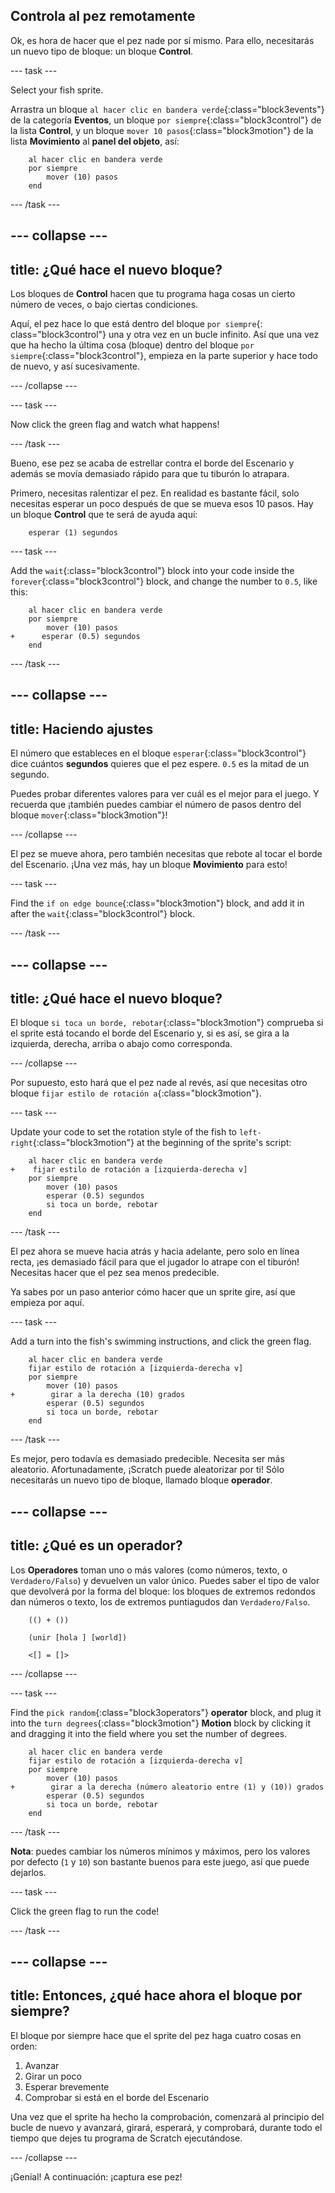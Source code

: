 ## Controla al pez remotamente

Ok, es hora de hacer que el pez nade por sí mismo. Para ello, necesitarás un nuevo tipo de bloque: un bloque **Control**.

\--- task \---

Select your fish sprite.

Arrastra un bloque `al hacer clic en bandera verde`{:class="block3events"} de la categoría **Eventos**, un bloque `por siempre`{:class="block3control"} de la lista **Control**, y un bloque `mover 10 pasos`{:class="block3motion"} de la lista **Movimiento** al **panel del objeto**, así:

```blocks3
    al hacer clic en bandera verde
    por siempre
        mover (10) pasos
    end
```

\--- /task \---

## \--- collapse \---

## title: ¿Qué hace el nuevo bloque?

Los bloques de **Control** hacen que tu programa haga cosas un cierto número de veces, o bajo ciertas condiciones.

Aquí, el pez hace lo que está dentro del bloque `por siempre`{: class="block3control"} una y otra vez en un bucle infinito. Así que una vez que ha hecho la última cosa (bloque) dentro del bloque `por siempre`{:class="block3control"}, empieza en la parte superior y hace todo de nuevo, y así sucesivamente.

\--- /collapse \---

\--- task \---

Now click the green flag and watch what happens!

\--- /task \---

Bueno, ese pez se acaba de estrellar contra el borde del Escenario y además se movía demasiado rápido para que tu tiburón lo atrapara.

Primero, necesitas ralentizar el pez. En realidad es bastante fácil, solo necesitas esperar un poco después de que se mueva esos 10 pasos. Hay un bloque **Control** que te será de ayuda aquí:

```blocks3
    esperar (1) segundos
```

\--- task \---

Add the `wait`{:class="block3control"} block into your code inside the `forever`{:class="block3control"} block, and change the number to `0.5`, like this:

```blocks3
    al hacer clic en bandera verde
    por siempre
        mover (10) pasos
+      esperar (0.5) segundos
    end
```

\--- /task \---

## \--- collapse \---

## title: Haciendo ajustes

El número que estableces en el bloque `esperar`{:class="block3control"} dice cuántos **segundos** quieres que el pez espere. `0.5` es la mitad de un segundo.

Puedes probar diferentes valores para ver cuál es el mejor para el juego. Y recuerda que ¡también puedes cambiar el número de pasos dentro del bloque `mover`{:class="block3motion"}!

\--- /collapse \---

El pez se mueve ahora, pero también necesitas que rebote al tocar el borde del Escenario. ¡Una vez más, hay un bloque **Movimiento** para esto!

\--- task \---

Find the `if on edge bounce`{:class="block3motion"} block, and add it in after the `wait`{:class="block3control"} block.

\--- /task \---

## \--- collapse \---

## title: ¿Qué hace el nuevo bloque?

El bloque `si toca un borde, rebotar`{:class="block3motion"} comprueba si el sprite está tocando el borde del Escenario y, si es así, se gira a la izquierda, derecha, arriba o abajo como corresponda.

\--- /collapse \---

Por supuesto, esto hará que el pez nade al revés, así que necesitas otro bloque `fijar estilo de rotación a`{:class="block3motion"}.

\--- task \---

Update your code to set the rotation style of the fish to `left-right`{:class="block3motion"} at the beginning of the sprite's script:

```blocks3
    al hacer clic en bandera verde
+    fijar estilo de rotación a [izquierda-derecha v]
    por siempre
        mover (10) pasos
        esperar (0.5) segundos
        si toca un borde, rebotar
    end
```

\--- /task \---

El pez ahora se mueve hacia atrás y hacia adelante, pero solo en línea recta, ¡es demasiado fácil para que el jugador lo atrape con el tiburón! Necesitas hacer que el pez sea menos predecible.

Ya sabes por un paso anterior cómo hacer que un sprite gire, así que empieza por aquí.

\--- task \---

Add a turn into the fish's swimming instructions, and click the green flag.

```blocks3
    al hacer clic en bandera verde
    fijar estilo de rotación a [izquierda-derecha v]
    por siempre
        mover (10) pasos
+        girar a la derecha (10) grados
        esperar (0.5) segundos
        si toca un borde, rebotar
    end
```

\--- /task \---

Es mejor, pero todavía es demasiado predecible. Necesita ser más aleatorio. Afortunadamente, ¡Scratch puede aleatorizar por ti! Sólo necesitarás un nuevo tipo de bloque, llamado bloque **operador**.

## \--- collapse \---

## title: ¿Qué es un operador?

Los **Operadores** toman uno o más valores (como números, texto, o `Verdadero/Falso`) y devuelven un valor único. Puedes saber el tipo de valor que devolverá por la forma del bloque: los bloques de extremos redondos dan números o texto, los de extremos puntiagudos dan `Verdadero/Falso`.

```blocks3
    (() + ())

    (unir [hola ] [world])

    <[] = []>
```

\--- /collapse \---

\--- task \---

Find the `pick random`{:class="block3operators"} **operator** block, and plug it into the `turn degrees`{:class="block3motion"} **Motion** block by clicking it and dragging it into the field where you set the number of degrees.

```blocks3
    al hacer clic en bandera verde
    fijar estilo de rotación a [izquierda-derecha v]
    por siempre
        mover (10) pasos
+        girar a la derecha (número aleatorio entre (1) y (10)) grados
        esperar (0.5) segundos
        si toca un borde, rebotar
    end
```

\--- /task \---

**Nota**: puedes cambiar los números mínimos y máximos, pero los valores por defecto (`1` y `10`) son bastante buenos para este juego, así que puede dejarlos.

\--- task \---

Click the green flag to run the code!

\--- /task \---

## \--- collapse \---

## title: Entonces, ¿qué hace ahora el bloque por siempre?

El bloque por siempre hace que el sprite del pez haga cuatro cosas en orden:

1. Avanzar
2. Girar un poco
3. Esperar brevemente
4. Comprobar si está en el borde del Escenario

Una vez que el sprite ha hecho la comprobación, comenzará al principio del bucle de nuevo y avanzará, girará, esperará, y comprobará, durante todo el tiempo que dejes tu programa de Scratch ejecutándose.

\--- /collapse \---

¡Genial! A continuación: ¡captura ese pez!